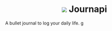 

<h1 align="center">
    <img align="content-center" src="https://journapi.app/images/logo.svg" />
    Journapi 
</h1>

A bullet journal to log your daily life.
g
